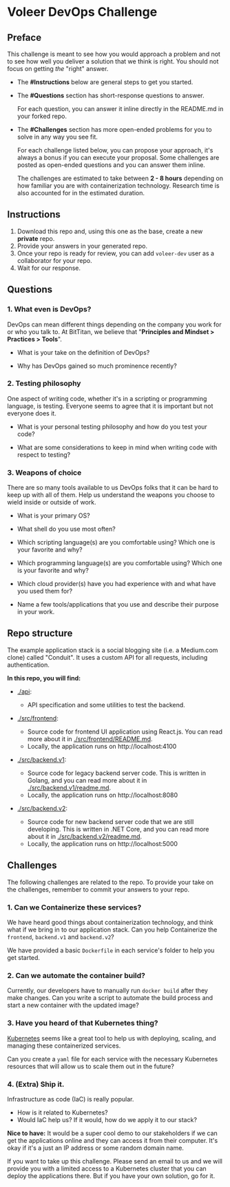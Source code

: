 # Voleer DevOps Challenge

## Preface

This challenge is meant to see how you would approach a problem and not to see
how well you deliver a solution that we think is right. You should not focus on
getting _the_ "right" answer.

- The **#Instructions** below are general steps to get you started.

- The **#Questions** section has short-response questions to answer.

  For each question, you can answer it inline directly in the README.md in your forked repo.

- The **#Challenges** section has more open-ended problems for you to solve in
  any way you see fit.

  For each challenge listed below, you can propose your approach, it's always a
  bonus if you can execute your proposal. Some challenges are posted as open-ended
  questions and you can answer them inline.

  The challenges are estimated to take between **2 - 8 hours** depending on how familiar
  you are with containerization technology. Research time is also accounted for in the
  estimated duration.

## Instructions

1. Download this repo and, using this one as the base, create a new **private** repo.
2. Provide your answers in your generated repo.
3. Once your repo is ready for review, you can add `voleer-dev` user as a collaborator
   for your repo.
4. Wait for our response.

## Questions

### 1. What even is DevOps?

DevOps can mean different things depending on the company you work for or who you talk to.
At BitTitan, we believe that "**Principles and Mindset > Practices > Tools**".

- What is your take on the definition of DevOps?

- Why has DevOps gained so much prominence recently?

### 2. Testing philosophy

One aspect of writing code, whether it's in a scripting or programming language, is testing. Everyone seems to agree that it is important but not everyone does it.

- What is your personal testing philosophy and how do you test your code?

- What are some considerations to keep in mind when writing code with respect to testing?

### 3. Weapons of choice

There are so many tools available to us DevOps folks that it can be hard to keep up with all of them. Help us understand the weapons you choose to wield inside or outside of work.

- What is your primary OS?

- What shell do you use most often?

- Which scripting language(s) are you comfortable using? Which one is your favorite and why?

- Which programming language(s) are you comfortable using? Which one is your favorite and why?

- Which cloud provider(s) have you had experience with and what have you used them for?

- Name a few tools/applications that you use and describe their purpose in your work.

## Repo structure

The example application stack is a social blogging site (i.e. a Medium.com clone) called "Conduit". It uses a custom API for all requests, including authentication.

**In this repo, you will find:**

- [./api](./api):

  - API specification and some utilities to test the backend.

- [./src/frontend](./src/frontend):

  - Source code for frontend UI application using React.js. You can read more about it in [./src/frontend/README.md](./src/frontend/README.md).
  - Locally, the application runs on http://localhost:4100

- [./src/backend.v1](./src/backend.v1):

  - Source code for legacy backend server code. This is written in Golang, and you can read more about it in [./src/backend.v1/readme.md](./src/backend.v1/readme.md).
  - Locally, the application runs on http://localhost:8080

- [./src/backend.v2](./src/backend.v2):

  - Source code for new backend server code that we are still developing. This is written in .NET Core, and you can read more about it in [./src/backend.v2/readme.md](./src/backend.v2/readme.md).
  - Locally, the application runs on http://localhost:5000

## Challenges

The following challenges are related to the repo. To provide your take on the
challenges, remember to commit your answers to your repo.

### 1. Can we Containerize these services?

We have heard good things about containerization technology, and think what if
we bring in to our application stack. Can you help Containerize the `frontend`, `backend.v1` and `backend.v2`?

We have provided a basic `Dockerfile` in each service's folder to help you get started.

### 2. Can we automate the container build?

Currently, our developers have to manually run `docker build` after they make changes. Can you write a script to
automate the build process and start a new container with the updated image?

### 3. Have you heard of that Kubernetes thing?

[Kubernetes](https://kubernetes.io/) seems like a great tool to help us with deploying, scaling, and managing these containerized services.

Can you create a `yaml` file for each service with the necessary Kubernetes resources that will allow us to scale them out in the future?

### 4. (Extra) Ship it.

Infrastructure as code (IaC) is really popular.

- How is it related to Kubernetes?
- Would IaC help us? If it would, how do we apply it to our stack?

**Nice to have:** It would be a super cool demo to our stakeholders if we can get the applications online and they can access it from their computer.
It's okay if it's a just an IP address or some random domain name.

If you want to take up this challenge. Please send an email to us and we will provide you
with a limited access to a Kubernetes cluster that you can deploy the applications there. But if you have your own solution, go for it.
